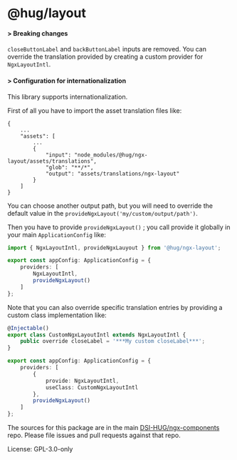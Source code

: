 @hug/layout
=======

#### > Breaking changes

`closeButtonLabel` and `backButtonLabel` inputs are removed.
You can override the translation provided by creating a custom provider for `NgxLayoutIntl`.

#### > Configuration for internationalization

This library supports internationalization.

First of all you have to import the asset translation files like:

```
{
    ...
    "assets": [
        ...
        {
            "input": "node_modules/@hug/ngx-layout/assets/translations",
            "glob": "**/*",
            "output": "assets/translations/ngx-layout"
        }
    ]
}
```

You can choose another output path, but you will need to override the default value in the `provideNgxLayout('my/custom/output/path')`.

Then you have to provide `provideNgxLayout()` ; you call provide it globally in your main `ApplicationConfig` like:

```typescript
import { NgxLayoutIntl, provideNgxLauyout } from '@hug/ngx-layout';

export const appConfig: ApplicationConfig = {
    providers: [
        NgxLayoutIntl,
        provideNgxLayout()
    ]
};
```

Note that you can also override specific translation entries by providing a custom class implementation like:

```typescript
@Injectable()
export class CustomNgxLayoutIntl extends NgxLayoutIntl {
    public override closeLabel = '***My custom closeLabel***';
}

export const appConfig: ApplicationConfig = {
    providers: [
        {
            provide: NgxLayoutIntl,
            useClass: CustomNgxLayoutIntl
        },
        provideNgxLayout()
    ]
};
```

The sources for this package are in the main [DSI-HUG/ngx-components](https://github.com/dsi-hug/ngx-components) repo. Please file issues and pull requests against that repo.

License: GPL-3.0-only
